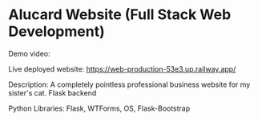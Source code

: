 # Alucard Website (Full Stack Web Development)

Demo video:

Live deployed website: https://web-production-53e3.up.railway.app/

Description: A completely pointless professional business website for my sister's cat. Flask backend

Python Libraries: Flask, WTForms, OS, Flask-Bootstrap
